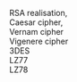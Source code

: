 RSA realisation,<br>
Caesar cipher,<br>
Vernam cipher<br>
Vigenere cipher <br>
3DES<br>
LZ77<br>
LZ78<br>
